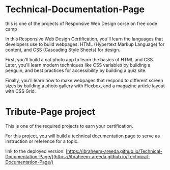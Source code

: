 # Technical-Documentation-Page
this is one of the projects of Responsive Web Design corse on free code camp

In this Responsive Web Design Certification, you'll learn the languages that developers use to build webpages: HTML (Hypertext Markup Language) for content, and CSS (Cascading Style Sheets) for design.

First, you'll build a cat photo app to learn the basics of HTML and CSS. Later, you'll learn modern techniques like CSS variables by building a penguin, and best practices for accessibility by building a quiz site.

Finally, you'll learn how to make webpages that respond to different screen sizes by building a photo gallery with Flexbox, and a magazine article layout with CSS Grid.



# Tribute-Page project 

This is one of the required projects to earn your certification.

For this project, you will build a technical documentation page to serve as instruction or reference for a topic.

link to the deployed version:
[https://ibraheem-areeda.github.io/Technical-Documentation-Page/](https://ibraheem-areeda.github.io/Technical-Documentation-Page/)

